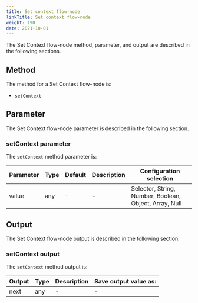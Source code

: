 ```yaml
---
title: Set context flow-node
linkTitle: Set context flow-node
weight: 190
date: 2021-10-01
---
```


The Set Context flow-node method, parameter, and output are described in the following sections.

## Method

The method for a Set Context flow-node is:

* `setContext`

## Parameter

The Set Context flow-node parameter is described in the following section.

### setContext parameter

The `setContext` method parameter is:

| Parameter | Type | Default | Description | Configuration selection |
| --- | --- | --- | --- | --- |
| value | any | `-` | \- | Selector, String, Number, Boolean, Object, Array, Null |

## Output

The Set Context flow-node output is described in the following section.

### setContext output

The `setContext` method output is:

| Output | Type | Description | Save output value as: |
| --- | --- | --- | --- |
| next | any | \- | \- |
